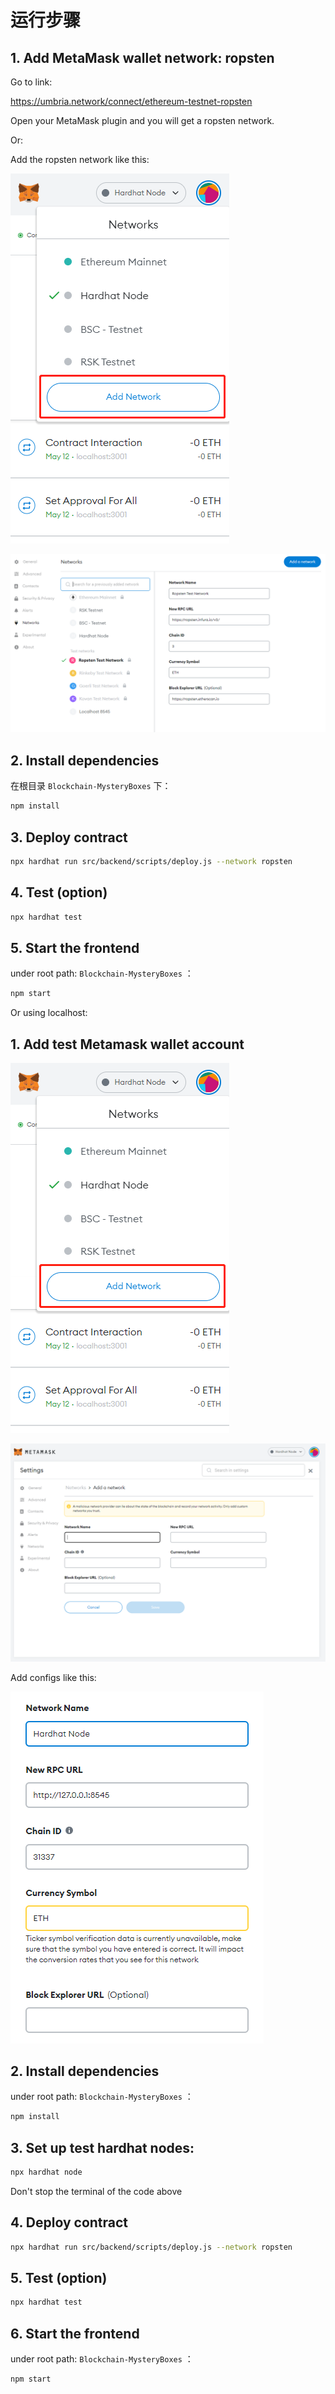 # 运行步骤

## 1. Add MetaMask wallet network: ropsten

Go to link:

https://umbria.network/connect/ethereum-testnet-ropsten

Open your MetaMask plugin and you will get a ropsten network.



Or:

Add the ropsten network like this:

![image-20220512164223254](README.assets/image-20220512164223254.png)

![image-20220513223331649](README.assets/image-20220513223331649.png)

## 2. Install dependencies

在根目录 `Blockchain-MysteryBoxes` 下：

```bash
npm install
```

## 3. Deploy contract

```bash
npx hardhat run src/backend/scripts/deploy.js --network ropsten
```

## 4. Test (option) 

```bash
npx hardhat test
```

## 5. Start the frontend

under root path: `Blockchain-MysteryBoxes` ：

```bash
npm start
```



Or using localhost:

## 1. Add test Metamask wallet account

![image-20220512164223254](hardhat几个命令.assets/image-20220512164223254.png)

![image-20220512164310785](hardhat几个命令.assets/image-20220512164310785.png)

Add configs like this:

![image-20220512164344224](hardhat几个命令.assets/image-20220512164344224.png)

## 2. Install dependencies

under root path: `Blockchain-MysteryBoxes` ：

```bash
npm install
```

## 3. Set up test hardhat nodes:

```bash
npx hardhat node
```

Don't stop the terminal of the code above

## 4. Deploy contract

```bash
npx hardhat run src/backend/scripts/deploy.js --network ropsten
```

## 5. Test (option) 

```bash
npx hardhat test
```

## 6. Start the frontend

under root path: `Blockchain-MysteryBoxes` ：

```bash
npm start
```
